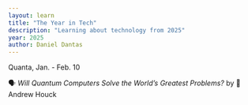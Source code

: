 ```yaml
---
layout: learn
title: "The Year in Tech"
description: "Learning about technology from 2025"
year: 2025
author: Daniel Dantas
---
```


Quanta, Jan. - Feb. 10 <!-- 3/20/2025 -->

🗣️ _Will Quantum Computers Solve the World’s Greatest Problems?_ by 🐯Andrew Houck <!-- 3/1/2025 -->

